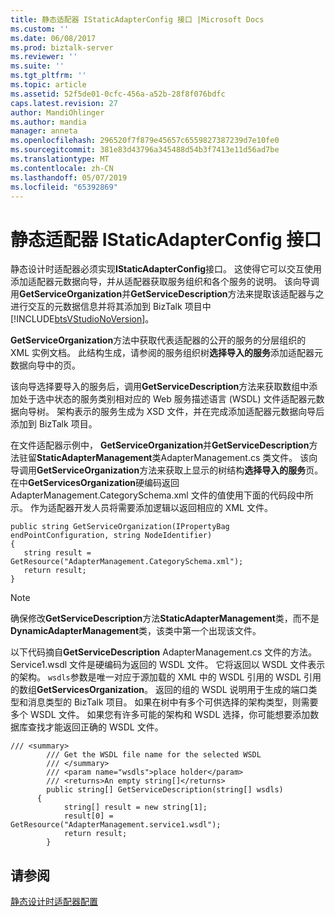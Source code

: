 ```yaml
---
title: 静态适配器 IStaticAdapterConfig 接口 |Microsoft Docs
ms.custom: ''
ms.date: 06/08/2017
ms.prod: biztalk-server
ms.reviewer: ''
ms.suite: ''
ms.tgt_pltfrm: ''
ms.topic: article
ms.assetid: 52f5de01-0cfc-456a-a52b-28f8f076bdfc
caps.latest.revision: 27
author: MandiOhlinger
ms.author: mandia
manager: anneta
ms.openlocfilehash: 296520f7f879e45657c6559827387239d7e10fe0
ms.sourcegitcommit: 381e83d43796a345488d54b3f7413e11d56ad7be
ms.translationtype: MT
ms.contentlocale: zh-CN
ms.lasthandoff: 05/07/2019
ms.locfileid: "65392869"
---
```

# <a name="static-adapter-istaticadapterconfig-interface"></a>静态适配器 IStaticAdapterConfig 接口
静态设计时适配器必须实现**IStaticAdapterConfig**接口。 这使得它可以交互使用添加适配器元数据向导，并从适配器获取服务组织和各个服务的说明。 该向导调用**GetServiceOrganization**并**GetServiceDescription**方法来提取该适配器与之进行交互的元数据信息并将其添加到 BizTalk 项目中[!INCLUDE[btsVStudioNoVersion](../includes/btsvstudionoversion-md.md)]。  
  
 **GetServiceOrganization**方法中获取代表适配器的公开的服务的分层组织的 XML 实例文档。 此结构生成，请参阅的服务组织树**选择导入的服务**添加适配器元数据向导中的页。  
  
 该向导选择要导入的服务后，调用**GetServiceDescription**方法来获取数组中添加处于选中状态的服务类别相对应的 Web 服务描述语言 (WSDL) 文件适配器元数据向导树。 架构表示的服务生成为 XSD 文件，并在完成添加适配器元数据向导后添加到 BizTalk 项目。  
  
 在文件适配器示例中， **GetServiceOrganization**并**GetServiceDescription**方法驻留**StaticAdapterManagement**类AdapterManagement.cs 类文件。 该向导调用**GetServiceOrganization**方法来获取上显示的树结构**选择导入的服务**页。 在中**GetServicesOrganization**硬编码返回 AdapterManagement.CategorySchema.xml 文件的值使用下面的代码段中所示。 作为适配器开发人员将需要添加逻辑以返回相应的 XML 文件。  
  
```  
public string GetServiceOrganization(IPropertyBag endPointConfiguration, string NodeIdentifier)   
{  
   string result = GetResource("AdapterManagement.CategorySchema.xml");  
   return result;  
}  
```  
  
> [!NOTE]
>  确保修改**GetServiceDescription**方法**StaticAdapterManagement**类，而不是**DynamicAdapterManagement**类，该类中第一个出现该文件。  
  
 以下代码摘自**GetServiceDescription** AdapterManagement.cs 文件的方法。 Service1.wsdl 文件是硬编码为返回的 WSDL 文件。 它将返回以 WSDL 文件表示的架构。 `wsdls`参数是唯一对应于源加载的 XML 中的 WSDL 引用的 WSDL 引用的数组**GetServicesOrganization**。 返回的组的 WSDL 说明用于生成的端口类型和消息类型的 BizTalk 项目。 如果在树中有多个可供选择的架构类型，则需要多个 WSDL 文件。 如果您有许多可能的架构和 WSDL 选择，你可能想要添加数据库查找才能返回正确的 WSDL 文件。  
  
```  
/// <summary>     
        /// Get the WSDL file name for the selected WSDL  
        /// </summary>  
        /// <param name="wsdls">place holder</param>  
        /// <returns>An empty string[]</returns>  
        public string[] GetServiceDescription(string[] wsdls)   
      {  
            string[] result = new string[1];  
            result[0] = GetResource("AdapterManagement.service1.wsdl");  
            return result;  
        }  
```  
  
## <a name="see-also"></a>请参阅  
 [静态设计时适配器配置](../core/static-design-time-adapter-configuration.md)